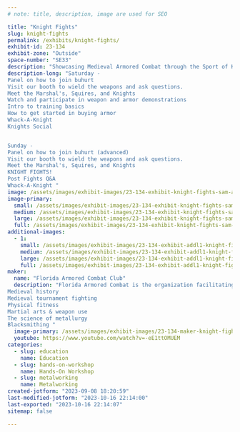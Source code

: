 ```yaml
---
# note: title, description, image are used for SEO

title: "Knight Fights"
slug: knight-fights
permalink: /exhibits/knight-fights/
exhibit-id: 23-134
exhibit-zone: "Outside"
space-number: "SE33"
description: "Showcasing Medieval Armored Combat through the Sport of Kings, also known as Buhurt"
description-long: "Saturday - 
Panel on how to join buhurt
Visit our booth to wield the weapons and ask questions.
Meet the Marshal's, Squires, and Knights
Watch and participate in weapon and armor demonstrations
Intro to training basics
How to get started in buying armor
Whack-A-Knight
Knights Social


Sunday - 
Panel on how to join buhurt (advanced)
Visit our booth to wield the weapons and ask questions.
Meet the Marshal's, Squires, and Knights
KNIGHT FIGHTS!
Post Fights Q&A
Whack-A-Knight "
image: /assets/images/exhibit-images/23-134-exhibit-knight-fights-sam-and-gary-long-sword-zoom-large.jpg
image-primary: 
  small: /assets/images/exhibit-images/23-134-exhibit-knight-fights-sam-and-gary-long-sword-zoom-small.jpg
  medium: /assets/images/exhibit-images/23-134-exhibit-knight-fights-sam-and-gary-long-sword-zoom-medium.jpg
  large: /assets/images/exhibit-images/23-134-exhibit-knight-fights-sam-and-gary-long-sword-zoom-large.jpg
  full: /assets/images/exhibit-images/23-134-exhibit-knight-fights-sam-and-gary-long-sword-zoom-full.jpg
additional-images: 
  - 1:
    small: /assets/images/exhibit-images/23-134-exhibit-addl1-knight-fights-220325315-10209247992312463-1730334566519039354-n-small.jpg
    medium: /assets/images/exhibit-images/23-134-exhibit-addl1-knight-fights-220325315-10209247992312463-1730334566519039354-n-medium.jpg
    large: /assets/images/exhibit-images/23-134-exhibit-addl1-knight-fights-220325315-10209247992312463-1730334566519039354-n-large.jpg
    full: /assets/images/exhibit-images/23-134-exhibit-addl1-knight-fights-220325315-10209247992312463-1730334566519039354-n-full.jpg
maker: 
  name: "Florida Armored Combat Club"
  description: "Florida Armored Combat is the organization facilitating events and activities for the armored combat (aka buhurt) entities in the state of Florida.  These entities include city based 'buhurt' teams, and an entertainment business, which all serve to educate and entertain people in the following areas;
Medieval history
Medieval tournament fighting
Physical fitness
Martial arts & weapon use
The science of metallurgy
Blacksmithing "
  image-primary: /assets/images/exhibit-images/23-134-maker-knight-fights-mass-battle-scene1-medium.jpg
  youtube: https://www.youtube.com/watch?v=-eE1ttOMUEM
categories: 
  - slug: education
    name: Education
  - slug: hands-on-workshop
    name: Hands-On Workshop
  - slug: metalworking
    name: Metalworking
created-jotform: "2023-09-08 18:20:59"
last-modified-jotform: "2023-10-16 22:14:00"
last-exported: "2023-10-16 22:14:07"
sitemap: false

---
```


